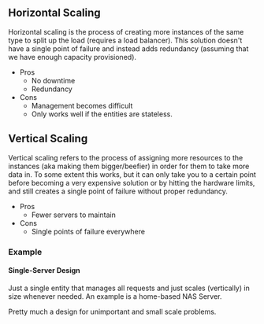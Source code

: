## Horizontal Scaling

Horizontal scaling is the process of creating more instances of the same type to split up the load (requires a load balancer). This solution doesn't have a single point of failure and instead adds redundancy (assuming that we have enough capacity provisioned).

- Pros
  - No downtime
  - Redundancy
- Cons
  - Management becomes difficult
  - Only works well if the entities are stateless.

## Vertical Scaling

Vertical scaling refers to the process of assigning more resources to the instances (aka making them bigger/beefier) in order for them to take more data in.
To some extent this works, but it can only take you to a certain point before becoming a very expensive solution or by hitting the hardware limits, and still creates a single point of failure without proper redundancy.

- Pros
  - Fewer servers to maintain
- Cons
  - Single points of failure everywhere

### Example

#### Single-Server Design

Just a single entity that manages all requests and just scales (vertically) in size whenever needed.
An example is a home-based NAS Server.

Pretty much a design for unimportant and small scale problems.
